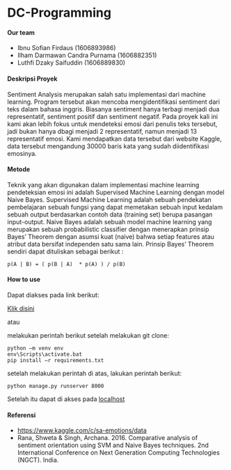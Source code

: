 # DC-Programming

#### Our team
- Ibnu Sofian Firdaus (1606893986)
- Ilham Darmawan Candra Purnama (1606882351)
- Luthfi Dzaky Saifuddin (1606889830)
#### Deskripsi Proyek
Sentiment Analysis merupakan salah satu implementasi dari machine learning. Program tersebut akan mencoba mengidentifikasi sentiment dari teks dalam bahasa inggris. Biasanya sentiment hanya terbagi menjadi dua representatif, sentiment positif dan sentiment negatif. Pada proyek kali ini kami akan lebih fokus untuk mendeteksi emosi dari penulis teks tersebut, jadi bukan hanya dbagi menjadi 2 representatif, namun menjadi 13 representatif emosi. Kami mendapatkan data tersebut dari website Kaggle, data tersebut mengandung 30000 baris kata yang sudah diidentifikasi emosinya.

#### Metode
Teknik yang akan digunakan dalam implementasi machine learning pendeteksian emosi ini adalah Supervised Machine Learning dengan model Naive Bayes. Supervised Machine Learning adalah sebuah pendekatan pembelajaran sebuah fungsi yang dapat memetakan sebuah input kedalam sebuah output berdasarkan contoh data (training set) berupa pasangan input-output. Naive Bayes adalah sebuah model machine learning yang merupakan sebuah probabilistic classifier dengan menerapkan prinsip Bayes’ Theorem dengan asumsi kuat (naive) bahwa setiap features atau atribut data bersifat independen satu sama lain. Prinsip Bayes’ Theorem sendiri dapat dituliskan sebagai berikut :
```
p(A | B) = ( p(B | A)  * p(A) ) / p(B)
```

#### How to use

Dapat diakses pada link berikut:

[Klik disini](https://www.google.com)

atau

melakukan perintah berikut setelah melakukan git clone:
```
python –m venv env
env\Scripts\activate.bat 
pip install –r requirements.txt
```

setelah melakukan perintah di atas, lakukan perintah berikut:
```
python manage.py runserver 8000
```

Setelah itu dapat di akses pada
[localhost](localhost:8000) 

#### Referensi

- https://www.kaggle.com/c/sa-emotions/data
- Rana, Shweta & Singh, Archana. 2016. Comparative analysis of sentiment orientation using SVM and Naive Bayes techniques. 2nd International Conference on Next Generation Computing Technologies (NGCT). India.